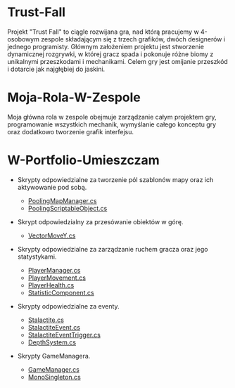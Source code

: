 # Trust-Fall

Projekt "Trust Fall" to ciągle rozwijana gra, nad którą pracujemy w 4-osobowym zespole składającym się z trzech grafików, dwóch designerów i jednego programisty. Głównym założeniem projektu jest stworzenie dynamicznej rozgrywki, w której gracz spada i pokonuje różne biomy z unikalnymi przeszkodami i mechanikami. Celem gry jest omijanie przeszkód i dotarcie jak najgłębiej do jaskini.

# Moja-Rola-W-Zespole

Moja główna rola w zespole obejmuje zarządzanie całym projektem gry, programowanie wszystkich mechanik, wymyślanie całego konceptu gry oraz dodatkowo tworzenie grafik interfejsu.

# W-Portfolio-Umieszczam

- Skrypty odpowiedzialne za tworzenie pól szablonów mapy oraz ich aktywowanie pod sobą.
  - [PoolingMapManager.cs](Scripts/ObjectPooling/PoolingMapManager.cs)
  - [PoolingScriptableObject.cs](Scripts/ObjectPooling/PoolingScriptableObject.cs)
 
- Skrypt odpowiedzialny za przesówanie obiektów w górę.
  - [VectorMoveY.cs](Scripts/VectorMoveY.cs)
 
- Skrypty odpowiedzialne za zarządzanie ruchem gracza oraz jego statystykami.
  - [PlayerManager.cs](Scripts/Player/PlayerManager.cs)
  - [PlayerMovement.cs](Scripts/Player/PlayerMovement.cs)
  - [PlayerHealth.cs](Scripts/Player/PlayerHealth.cs)
  - [StatisticComponent.cs](Scripts/Player/StatisticComponent.cs)

- Skrypty odpowiedzialne za eventy.
  - [Stalactite.cs](Scripts/Events/Stalactite/Stalactite.cs)
  - [StalactiteEvent.cs](Scripts/Events/Stalactite/StalactiteEvent.cs)
  - [StalactiteEventTrigger.cs](Scripts/Events/Stalactite/StalactiteEventTrigger.cs)
  - [DepthSystem.cs](Scripts/Events/DepthSystem.cs)

- Skrypty GameManagera.
    - [GameManager.cs](Scripts/Manager/GameManager.cs)
    - [MonoSingleton.cs](Scripts/Manager/MonoSingleton.cs)
